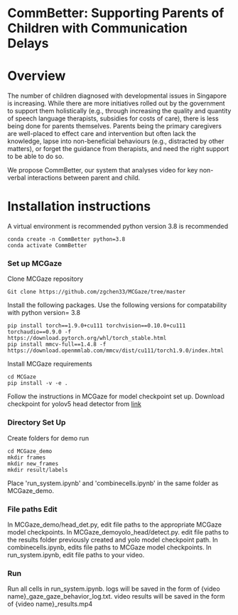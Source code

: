 # CommBetter: Supporting Parents of Children with Communication Delays 

# Overview
The number of children diagnosed with developmental issues in Singapore is increasing. While there are more initiatives rolled out by the government to support them holistically (e.g., through increasing the quality and quantity of speech language therapists, subsidies for costs of care), there is less being done for parents themselves. Parents being the primary caregivers are well-placed to effect care and intervention but often lack the knowledge, lapse into non-beneficial behaviours (e.g., distracted by other matters), or forget the guidance from therapists, and need the right support to be able to do so.

We propose CommBetter, our system that analyses video for key non-verbal interactions between parent and child.

# Installation instructions
A virtual environment is recommended
python version 3.8 is recommended
```
conda create -n CommBetter python=3.8
conda activate CommBetter
```

### Set up MCGaze
Clone MCGaze repository 
```
Git clone https://github.com/zgchen33/MCGaze/tree/master
```
Install the following packages. Use the following versions for compatability with python version= 3.8
```
pip install torch==1.9.0+cu111 torchvision==0.10.0+cu111 torchaudio==0.9.0 -f https://download.pytorch.org/whl/torch_stable.html 
pip install mmcv-full==1.4.8 -f https://download.openmmlab.com/mmcv/dist/cu111/torch1.9.0/index.html 
```

Install MCGaze requirements
```
cd MCGaze
pip install -v -e .
```
Follow the instructions in MCGaze for model checkpoint set up.
Download checkpoint for yolov5 head detector from [link](https://drive.google.com/file/d/1gglIwqxaH2iTvy6lZlXuAcMpd_U0GCUb/view?usp=sharing)

### Directory Set Up
Create folders for demo run

```
cd MCGaze_demo
mkdir frames
mkdir new_frames
mkdir result/labels
```
Place 'run_system.ipynb' and 'combinecells.ipynb' in the same folder as MCGaze_demo.

### File paths Edit
In MCGaze_demo/head_det.py, edit file paths to the appropriate MCGaze model checkpoints.
In MCGaze_demoyolo_head/detect.py. edit file paths to the results folder previously created and yolo model checkpoint path.
In combinecells.ipynb, edits file paths to MCGaze model checkpoints.
In run_system.ipynb, edit file paths to your video.

### Run
Run all cells in run_system.ipynb. logs will be saved in the form of {video name}_gaze_gaze_behavior_log.txt. video results will be saved in the form of {video name}_results.mp4
